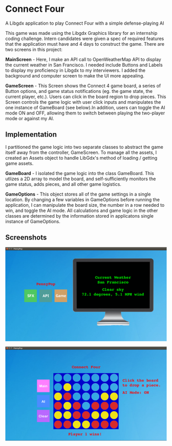 # Connect Four
A Libgdx application to play Connect Four with a simple defense-playing AI

This game was made using the Libgdx Graphics library for an internship coding challenge. Intern candidates were given a spec 
of required features that the application must have and 4 days to construct the game. There are two screens in this project:

**MainScreen** - Here, I make an API call to OpenWeatherMap API to display the current weather in San Francisco. I needed include Buttons and Labels to display my proficiency in Libgdx to my interviewers. I added the background and computer screen to make the UI more appealing.

**GameScreen** - This Screen shows the Connect 4 game board, a series of Button options, and game status notifications (eg. the game state, the current player, etc.). Users can click in the board region to drop pieces. This Screen controls the game logic with user click inputs and manipulates the one instance of GameBoard (see below).In addition, users can toggle the AI mode ON and OFF, allowing them to switch between playing the two-player mode or against my AI. 


## Implementation
I partitioned the game logic into two separate classes to abstract the game itself away from the controller, GameScreen. To manage all the assets, I created an Assets object to handle LibGdx's method of loading / getting game assets.

**GameBoard** - I isolated the game logic into the class GameBoard. This utlizes a 2D array to model the board, and self-sufficiently monitors the game status, adds pieces, and all other game logistics. 

**GameOptions** - This object stores all of the game settings in a single location. By changing a few variables in GameOptions before running the application, I can manipulate the board size, the number in a row needed to win, and toggle the AI mode. All calculations and game logic in the other classes are determined by the information stored in applicatons single instance of GameOptions.


## Screenshots
![alt text](/screenshots/main-screen.png?raw=true "Main Screen")

![alt text](/screenshots/gameplay-ai.png?raw=true "Game Screen")
